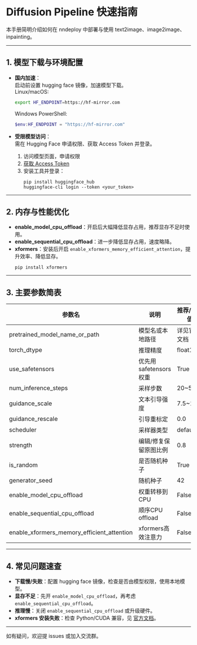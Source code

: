 
# Diffusion Pipeline 快速指南

本手册简明介绍如何在 nndeploy 中部署与使用 text2image、image2image、inpainting。

---

## 1. 模型下载与环境配置

- **国内加速**：  
  启动前设置 hugging face 镜像，加速模型下载。  
  Linux/macOS:
  ```bash
  export HF_ENDPOINT=https://hf-mirror.com
  ```
  Windows PowerShell:
  ```powershell
  $env:HF_ENDPOINT = "https://hf-mirror.com"
  ```

- **受限模型访问**：  
  需在 Hugging Face 申请权限、获取 Access Token 并登录。  
  1. 访问模型页面，申请权限  
  2. [获取 Access Token](https://huggingface.co/settings/tokens)  
  3. 安装工具并登录：
     ```
     pip install huggingface_hub
     huggingface-cli login --token <your_token>
     ```

---

## 2. 内存与性能优化

- **enable_model_cpu_offload**：开启后大幅降低显存占用，推荐显存不足时使用。
- **enable_sequential_cpu_offload**：进一步降低显存占用，速度略降。
- **xformers**：安装后开启 `enable_xformers_memory_efficient_attention`，提升效率、降低显存。
  ```
  pip install xformers
  ```

---

## 3. 主要参数简表

| 参数名                | 说明                   | 推荐/默认值      |
|-----------------------|------------------------|------------------|
| pretrained_model_name_or_path | 模型名或本地路径 | 详见官方文档     |
| torch_dtype           | 推理精度               | float16          |
| use_safetensors       | 优先用safetensors权重  | True             |
| num_inference_steps   | 采样步数               | 20~50            |
| guidance_scale        | 文本引导强度           | 7.5~12.0         |
| guidance_rescale      | 引导重标定             | 0.0              |
| scheduler             | 采样器类型             | default          |
| strength              | 编辑/修复保留原图比例  | 0.8              |
| is_random             | 是否随机种子           | True             |
| generator_seed        | 随机种子               | 42               |
| enable_model_cpu_offload | 权重转移到CPU      | False            |
| enable_sequential_cpu_offload | 顺序CPU offload | False            |
| enable_xformers_memory_efficient_attention | xformers高效注意力 | False |

---

## 4. 常见问题速查

- **下载慢/失败**：配置 hugging face 镜像，检查是否由模型权限，使用本地模型。
- **显存不足**：先开 `enable_model_cpu_offload`，再考虑 `enable_sequential_cpu_offload`。
- **推理慢**：关闭 `enable_sequential_cpu_offload` 或升级硬件。
- **xformers 安装失败**：检查 Python/CUDA 兼容，见 [官方文档](https://github.com/facebookresearch/xformers)。

---

如有疑问，欢迎提 issues 或加入交流群。
